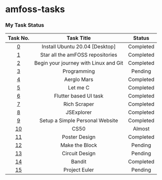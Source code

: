 # amfoss-tasks
### My Task Status
|Task No.| Task Title | Status  |
|:-:| :---:   | :-: |
| [0]() | Install Ubuntu 20.04 [Desktop] | Completed |
|[1](Task-1) |  Star all the amFOSS repositories | Completed |
| [2](Task-2) | Begin your journey with Linux and Git | Completed |
| [3]() | Programming | Pending |
| [4](Task-4) | Aerglo Mars | Completed |
| [5](Task-5) | Let me C | Completed |
| [6](Task-6) | Flutter based UI task | Completed |
| [7](Task-7) | Rich Scraper | Completed |
| [8](Task-8) | JSExplorer | Completed |
| [9](Task-9) | Setup a Simple Personal Website | Completed |
| [10](Task-10) | CS50 | Almost |
| [11](Task-11) | Poster Design | Completed |
| [12]() | Make the Block | Pending |
| [13]() | Circuit Design | Pending |
| [14](Task-14) | Bandit | Completed |
| [15]() | Project Euler | Pending |
